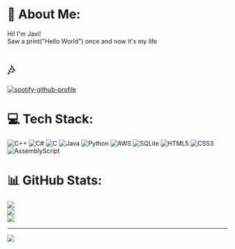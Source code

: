 # 💫 About Me:
Hi! I'm Javi!
<br />
Saw a print("Hello World") once and now it's my life

# 🎶
[![spotify-github-profile](https://spotify-github-profile.kittinanx.com/api/view?uid=thecodymaverick66&cover_image=true&theme=default&show_offline=false&background_color=121212&interchange=false)](https://github.com/kittinan/spotify-github-profile)


# 💻 Tech Stack:
![C++](https://img.shields.io/badge/c++-%2300599C.svg?style=for-the-badge&logo=c%2B%2B&logoColor=white) ![C#](https://img.shields.io/badge/c%23-%23239120.svg?style=for-the-badge&logo=csharp&logoColor=white) ![C](https://img.shields.io/badge/c-%2300599C.svg?style=for-the-badge&logo=c&logoColor=white) ![Java](https://img.shields.io/badge/java-%23ED8B00.svg?style=for-the-badge&logo=openjdk&logoColor=white) ![Python](https://img.shields.io/badge/python-3670A0?style=for-the-badge&logo=python&logoColor=ffdd54) ![AWS](https://img.shields.io/badge/AWS-%23FF9900.svg?style=for-the-badge&logo=amazon-aws&logoColor=white) ![SQLite](https://img.shields.io/badge/sqlite-%2307405e.svg?style=for-the-badge&logo=sqlite&logoColor=white) ![HTML5](https://img.shields.io/badge/html5-%23E34F26.svg?style=for-the-badge&logo=html5&logoColor=white) ![CSS3](https://img.shields.io/badge/css3-%231572B6.svg?style=for-the-badge&logo=css3&logoColor=white) ![AssemblyScript](https://img.shields.io/badge/assembly%20script-%23000000.svg?style=for-the-badge&logo=assemblyscript&logoColor=white)
# 📊 GitHub Stats:
![](https://github-readme-stats.vercel.app/api?username=HomeoStasis69&theme=moltack&hide_border=false&include_all_commits=false&count_private=false)<br/>
![](https://github-readme-streak-stats.herokuapp.com/?user=HomeoStasis69&theme=moltack&hide_border=false)<br/>
![](https://github-readme-stats.vercel.app/api/top-langs/?username=HomeoStasis69&theme=moltack&hide_border=false&include_all_commits=false&count_private=false&layout=compact)

---
[![](https://visitcount.itsvg.in/api?id=HomeoStasis69&icon=0&color=0)](https://visitcount.itsvg.in)

<!-- Proudly created with GPRM ( https://gprm.itsvg.in ) -->
